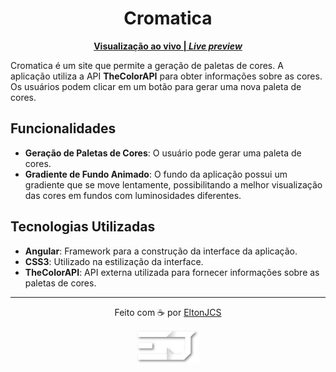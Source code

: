 <div align="center">
  <h1><b>Cromatica</b></h1>
  <a href="https://eltonjcs.github.io/Cromatica/">
    <p><b>Visualização ao vivo | <i>Live preview</i></b></p>
  </a>
</div>

Cromatica é um site que permite a geração de paletas de cores. A aplicação utiliza a API **TheColorAPI** para obter informações sobre as cores. Os usuários podem clicar em um botão para gerar uma nova paleta de cores.

## Funcionalidades

- **Geração de Paletas de Cores**: O usuário pode gerar uma paleta de cores.
- **Gradiente de Fundo Animado**: O fundo da aplicação possui um gradiente que se move lentamente, possibilitando a melhor visualização das cores em fundos com luminosidades diferentes.

## Tecnologias Utilizadas

- **Angular**: Framework para a construção da interface da aplicação.
- **CSS3**: Utilizado na estilização da interface.
- **TheColorAPI**: API externa utilizada para fornecer informações sobre as paletas de cores.

<hr>
<p align="center">Feito com ☕ por <a href="https://github.com/eltonjcs">EltonJCS</a></p>
<div align="center"><a href="https://github.com/eltonjcs"><img src="https://raw.githubusercontent.com/EltonJCS/assets/main/SVGs/Logos/EJCS/EJ_Light%202.svg" alt="EltonJCS" width="100px"></a></div>
